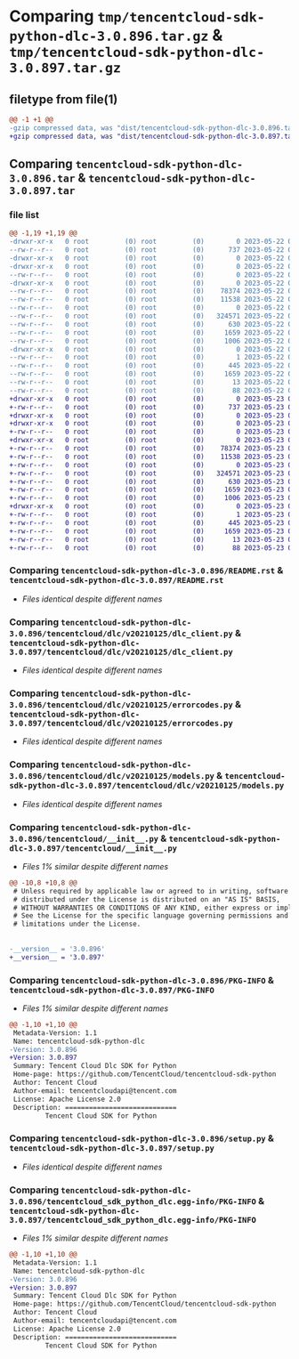 # Comparing `tmp/tencentcloud-sdk-python-dlc-3.0.896.tar.gz` & `tmp/tencentcloud-sdk-python-dlc-3.0.897.tar.gz`

## filetype from file(1)

```diff
@@ -1 +1 @@
-gzip compressed data, was "dist/tencentcloud-sdk-python-dlc-3.0.896.tar", last modified: Mon May 22 00:21:20 2023, max compression
+gzip compressed data, was "dist/tencentcloud-sdk-python-dlc-3.0.897.tar", last modified: Tue May 23 02:20:50 2023, max compression
```

## Comparing `tencentcloud-sdk-python-dlc-3.0.896.tar` & `tencentcloud-sdk-python-dlc-3.0.897.tar`

### file list

```diff
@@ -1,19 +1,19 @@
-drwxr-xr-x   0 root         (0) root         (0)        0 2023-05-22 00:21:20.000000 tencentcloud-sdk-python-dlc-3.0.896/
--rw-r--r--   0 root         (0) root         (0)      737 2023-05-22 00:21:20.000000 tencentcloud-sdk-python-dlc-3.0.896/README.rst
-drwxr-xr-x   0 root         (0) root         (0)        0 2023-05-22 00:21:20.000000 tencentcloud-sdk-python-dlc-3.0.896/tencentcloud/
-drwxr-xr-x   0 root         (0) root         (0)        0 2023-05-22 00:21:20.000000 tencentcloud-sdk-python-dlc-3.0.896/tencentcloud/dlc/
--rw-r--r--   0 root         (0) root         (0)        0 2023-05-22 00:21:20.000000 tencentcloud-sdk-python-dlc-3.0.896/tencentcloud/dlc/__init__.py
-drwxr-xr-x   0 root         (0) root         (0)        0 2023-05-22 00:21:20.000000 tencentcloud-sdk-python-dlc-3.0.896/tencentcloud/dlc/v20210125/
--rw-r--r--   0 root         (0) root         (0)    78374 2023-05-22 00:21:20.000000 tencentcloud-sdk-python-dlc-3.0.896/tencentcloud/dlc/v20210125/dlc_client.py
--rw-r--r--   0 root         (0) root         (0)    11538 2023-05-22 00:21:20.000000 tencentcloud-sdk-python-dlc-3.0.896/tencentcloud/dlc/v20210125/errorcodes.py
--rw-r--r--   0 root         (0) root         (0)        0 2023-05-22 00:21:20.000000 tencentcloud-sdk-python-dlc-3.0.896/tencentcloud/dlc/v20210125/__init__.py
--rw-r--r--   0 root         (0) root         (0)   324571 2023-05-22 00:21:20.000000 tencentcloud-sdk-python-dlc-3.0.896/tencentcloud/dlc/v20210125/models.py
--rw-r--r--   0 root         (0) root         (0)      630 2023-05-22 00:21:20.000000 tencentcloud-sdk-python-dlc-3.0.896/tencentcloud/__init__.py
--rw-r--r--   0 root         (0) root         (0)     1659 2023-05-22 00:21:20.000000 tencentcloud-sdk-python-dlc-3.0.896/PKG-INFO
--rw-r--r--   0 root         (0) root         (0)     1006 2023-05-22 00:21:20.000000 tencentcloud-sdk-python-dlc-3.0.896/setup.py
-drwxr-xr-x   0 root         (0) root         (0)        0 2023-05-22 00:21:20.000000 tencentcloud-sdk-python-dlc-3.0.896/tencentcloud_sdk_python_dlc.egg-info/
--rw-r--r--   0 root         (0) root         (0)        1 2023-05-22 00:21:20.000000 tencentcloud-sdk-python-dlc-3.0.896/tencentcloud_sdk_python_dlc.egg-info/dependency_links.txt
--rw-r--r--   0 root         (0) root         (0)      445 2023-05-22 00:21:20.000000 tencentcloud-sdk-python-dlc-3.0.896/tencentcloud_sdk_python_dlc.egg-info/SOURCES.txt
--rw-r--r--   0 root         (0) root         (0)     1659 2023-05-22 00:21:20.000000 tencentcloud-sdk-python-dlc-3.0.896/tencentcloud_sdk_python_dlc.egg-info/PKG-INFO
--rw-r--r--   0 root         (0) root         (0)       13 2023-05-22 00:21:20.000000 tencentcloud-sdk-python-dlc-3.0.896/tencentcloud_sdk_python_dlc.egg-info/top_level.txt
--rw-r--r--   0 root         (0) root         (0)       88 2023-05-22 00:21:20.000000 tencentcloud-sdk-python-dlc-3.0.896/setup.cfg
+drwxr-xr-x   0 root         (0) root         (0)        0 2023-05-23 02:20:50.000000 tencentcloud-sdk-python-dlc-3.0.897/
+-rw-r--r--   0 root         (0) root         (0)      737 2023-05-23 02:20:49.000000 tencentcloud-sdk-python-dlc-3.0.897/README.rst
+drwxr-xr-x   0 root         (0) root         (0)        0 2023-05-23 02:20:50.000000 tencentcloud-sdk-python-dlc-3.0.897/tencentcloud/
+drwxr-xr-x   0 root         (0) root         (0)        0 2023-05-23 02:20:50.000000 tencentcloud-sdk-python-dlc-3.0.897/tencentcloud/dlc/
+-rw-r--r--   0 root         (0) root         (0)        0 2023-05-23 02:20:49.000000 tencentcloud-sdk-python-dlc-3.0.897/tencentcloud/dlc/__init__.py
+drwxr-xr-x   0 root         (0) root         (0)        0 2023-05-23 02:20:50.000000 tencentcloud-sdk-python-dlc-3.0.897/tencentcloud/dlc/v20210125/
+-rw-r--r--   0 root         (0) root         (0)    78374 2023-05-23 02:20:49.000000 tencentcloud-sdk-python-dlc-3.0.897/tencentcloud/dlc/v20210125/dlc_client.py
+-rw-r--r--   0 root         (0) root         (0)    11538 2023-05-23 02:20:49.000000 tencentcloud-sdk-python-dlc-3.0.897/tencentcloud/dlc/v20210125/errorcodes.py
+-rw-r--r--   0 root         (0) root         (0)        0 2023-05-23 02:20:49.000000 tencentcloud-sdk-python-dlc-3.0.897/tencentcloud/dlc/v20210125/__init__.py
+-rw-r--r--   0 root         (0) root         (0)   324571 2023-05-23 02:20:49.000000 tencentcloud-sdk-python-dlc-3.0.897/tencentcloud/dlc/v20210125/models.py
+-rw-r--r--   0 root         (0) root         (0)      630 2023-05-23 02:20:49.000000 tencentcloud-sdk-python-dlc-3.0.897/tencentcloud/__init__.py
+-rw-r--r--   0 root         (0) root         (0)     1659 2023-05-23 02:20:50.000000 tencentcloud-sdk-python-dlc-3.0.897/PKG-INFO
+-rw-r--r--   0 root         (0) root         (0)     1006 2023-05-23 02:20:49.000000 tencentcloud-sdk-python-dlc-3.0.897/setup.py
+drwxr-xr-x   0 root         (0) root         (0)        0 2023-05-23 02:20:50.000000 tencentcloud-sdk-python-dlc-3.0.897/tencentcloud_sdk_python_dlc.egg-info/
+-rw-r--r--   0 root         (0) root         (0)        1 2023-05-23 02:20:50.000000 tencentcloud-sdk-python-dlc-3.0.897/tencentcloud_sdk_python_dlc.egg-info/dependency_links.txt
+-rw-r--r--   0 root         (0) root         (0)      445 2023-05-23 02:20:50.000000 tencentcloud-sdk-python-dlc-3.0.897/tencentcloud_sdk_python_dlc.egg-info/SOURCES.txt
+-rw-r--r--   0 root         (0) root         (0)     1659 2023-05-23 02:20:50.000000 tencentcloud-sdk-python-dlc-3.0.897/tencentcloud_sdk_python_dlc.egg-info/PKG-INFO
+-rw-r--r--   0 root         (0) root         (0)       13 2023-05-23 02:20:50.000000 tencentcloud-sdk-python-dlc-3.0.897/tencentcloud_sdk_python_dlc.egg-info/top_level.txt
+-rw-r--r--   0 root         (0) root         (0)       88 2023-05-23 02:20:50.000000 tencentcloud-sdk-python-dlc-3.0.897/setup.cfg
```

### Comparing `tencentcloud-sdk-python-dlc-3.0.896/README.rst` & `tencentcloud-sdk-python-dlc-3.0.897/README.rst`

 * *Files identical despite different names*

### Comparing `tencentcloud-sdk-python-dlc-3.0.896/tencentcloud/dlc/v20210125/dlc_client.py` & `tencentcloud-sdk-python-dlc-3.0.897/tencentcloud/dlc/v20210125/dlc_client.py`

 * *Files identical despite different names*

### Comparing `tencentcloud-sdk-python-dlc-3.0.896/tencentcloud/dlc/v20210125/errorcodes.py` & `tencentcloud-sdk-python-dlc-3.0.897/tencentcloud/dlc/v20210125/errorcodes.py`

 * *Files identical despite different names*

### Comparing `tencentcloud-sdk-python-dlc-3.0.896/tencentcloud/dlc/v20210125/models.py` & `tencentcloud-sdk-python-dlc-3.0.897/tencentcloud/dlc/v20210125/models.py`

 * *Files identical despite different names*

### Comparing `tencentcloud-sdk-python-dlc-3.0.896/tencentcloud/__init__.py` & `tencentcloud-sdk-python-dlc-3.0.897/tencentcloud/__init__.py`

 * *Files 1% similar despite different names*

```diff
@@ -10,8 +10,8 @@
 # Unless required by applicable law or agreed to in writing, software
 # distributed under the License is distributed on an "AS IS" BASIS,
 # WITHOUT WARRANTIES OR CONDITIONS OF ANY KIND, either express or implied.
 # See the License for the specific language governing permissions and
 # limitations under the License.
 
 
-__version__ = '3.0.896'
+__version__ = '3.0.897'
```

### Comparing `tencentcloud-sdk-python-dlc-3.0.896/PKG-INFO` & `tencentcloud-sdk-python-dlc-3.0.897/PKG-INFO`

 * *Files 1% similar despite different names*

```diff
@@ -1,10 +1,10 @@
 Metadata-Version: 1.1
 Name: tencentcloud-sdk-python-dlc
-Version: 3.0.896
+Version: 3.0.897
 Summary: Tencent Cloud Dlc SDK for Python
 Home-page: https://github.com/TencentCloud/tencentcloud-sdk-python
 Author: Tencent Cloud
 Author-email: tencentcloudapi@tencent.com
 License: Apache License 2.0
 Description: ============================
         Tencent Cloud SDK for Python
```

### Comparing `tencentcloud-sdk-python-dlc-3.0.896/setup.py` & `tencentcloud-sdk-python-dlc-3.0.897/setup.py`

 * *Files identical despite different names*

### Comparing `tencentcloud-sdk-python-dlc-3.0.896/tencentcloud_sdk_python_dlc.egg-info/PKG-INFO` & `tencentcloud-sdk-python-dlc-3.0.897/tencentcloud_sdk_python_dlc.egg-info/PKG-INFO`

 * *Files 1% similar despite different names*

```diff
@@ -1,10 +1,10 @@
 Metadata-Version: 1.1
 Name: tencentcloud-sdk-python-dlc
-Version: 3.0.896
+Version: 3.0.897
 Summary: Tencent Cloud Dlc SDK for Python
 Home-page: https://github.com/TencentCloud/tencentcloud-sdk-python
 Author: Tencent Cloud
 Author-email: tencentcloudapi@tencent.com
 License: Apache License 2.0
 Description: ============================
         Tencent Cloud SDK for Python
```


